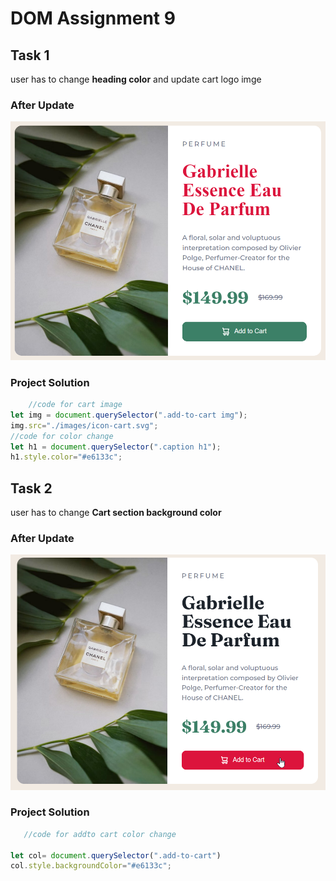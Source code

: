 # DOM Assignment 9
## Task 1
user has to change **heading color** and update cart logo imge
### After Update
![color changed](./ass9.1-after.png)
### Project Solution
```javascript
    //code for cart image
let img = document.querySelector(".add-to-cart img");
img.src="./images/icon-cart.svg";
//code for color change
let h1 = document.querySelector(".caption h1");
h1.style.color="#e6133c";
```
## Task 2
user has to change **Cart section background color**
### After Update
![color changed](./ass9.2-after.png)
### Project Solution
```javascript
   //code for addto cart color change

let col= document.querySelector(".add-to-cart")
col.style.backgroundColor="#e6133c";
```